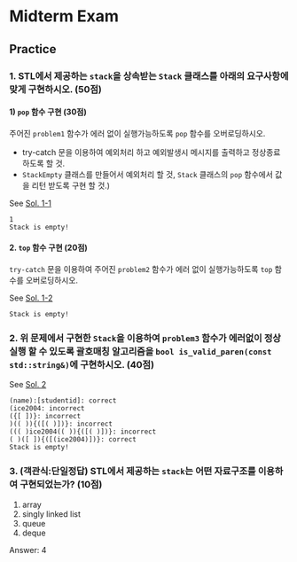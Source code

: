 # Midterm Exam

## Practice

### 1. STL에서 제공하는 `stack`을 상속받는 `Stack` 클래스를 아래의 요구사항에 맞게 구현하시오. (50점)

#### 1) `pop` 함수 구현 (30점)

주어진 `problem1` 함수가 에러 없이 실행가능하도록 `pop` 함수를 오버로딩하시오.

- try-catch 문을 이용하여 예외처리 하고 예외발생시 메시지를 출력하고 정상종료 하도록 할 것.
- `StackEmpty` 클래스를 만들어서 예외처리 할 것, `Stack` 클래스의 `pop` 함수에서 값을 리턴 받도록 구현 할 것.)

See [Sol. 1-1](./sol01_01/main.cpp)

```text
1
Stack is empty!
```

#### 2. `top` 함수 구현 (20점)

`try-catch` 문을 이용하여 주어진 `problem2` 함수가 에러 없이 실행가능하도록 `top` 함수를 오버로딩하시오.

See [Sol. 1-2](./sol01_02/main.cpp)

```text
Stack is empty!
```

### 2. 위 문제에서 구현한 `Stack`을 이용하여 `problem3` 함수가 에러없이 정상실행 할 수 있도록 괄호매칭 알고리즘을 `bool is_valid_paren(const std::string&)`에 구현하시오. (40점)

See [Sol. 2](./sol02/main.cpp)

```text
(name):[studentid]: correct
(ice2004: incorrect
({[ ])}: incorrect
)(( )){([( )])}: incorrect
((( )ice2004(( )){([( )])}: incorrect
( )([ ]){([(ice2004)])}: correct
Stack is empty!
```

### 3. (객관식:단일정답) STL에서 제공하는 `stack`는 어떤 자료구조를 이용하여 구현되었는가? (10점)

1. array
2. singly linked list
3. queue
4. deque

Answer: 4

